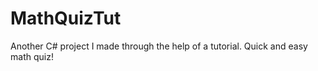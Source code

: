 MathQuizTut
===========

Another C# project I made through the help of a tutorial. Quick and easy math quiz!